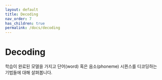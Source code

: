 ```yaml
---
layout: default
title: Decoding
nav_order: 7
has_children: true
permalink: /docs/decoding
---
```


# Decoding

학습이 완료된 모델을 가지고 단어(word) 혹은 음소(phoneme) 시퀀스를 디코딩하는 기법들에 대해 살펴봅니다.